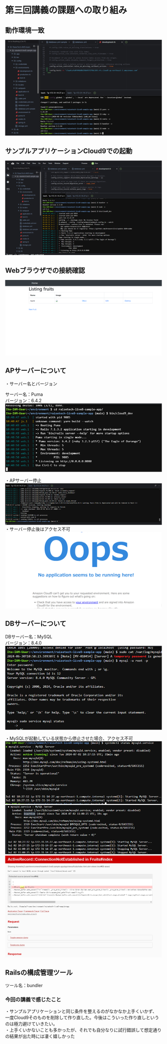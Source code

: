 # 第三回講義の課題への取り組み

## 動作環境一致
![image1](/image/動作環境一致.png)

## サンプルアプリケーションCloud9での起動
![image2](/image/サンプルアプリケーションCloud9での起動.png)

## Webブラウザでの接続確認
![image3](/image/Webブラウザでの接続確認.png)

## APサーバーについて
・サーバー名とバージョン

サーバー名：Puma  
バージョン：6.4.2
![image4](/image/APサーバー名とバージョン.png)

・APサーバー停止
![image5](/image/APサーバー停止①.png)  
・サーバー停止後はアクセス不可
![image6](/image/APサーバー停止②.png)

## DBサーバーについて
DBサーバー名：MySQL  
バージョン：8.4.0  
![image7](/image/MySQLバージョン.png)


・MySQLが起動している状態から停止させた場合、アクセス不可
![image8](/image/MySQL状態.png)  
![image9](/image/MySQL停止.png)  
![image10](/image/MySQL停止2.png)

## Railsの構成管理ツール
ツール名：bundler  

### 今回の講義で感じたこと  
・サンプルアプリケーションと同じ条件を整えるのがなかなか上手くいかず、
一度Cloud9そのものを削除して作り直した。今後はこういった作り直しというのは極力避けていきたい。  
・上手くいかないことも多かったが、それでも自分なりに試行錯誤して想定通りの結果が出た時には凄く嬉しかった  
